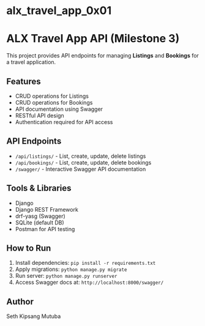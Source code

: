 # alx_travel_app_0x01

# ALX Travel App API (Milestone 3)

This project provides API endpoints for managing **Listings** and **Bookings** for a travel application.

## Features

- CRUD operations for Listings
- CRUD operations for Bookings
- API documentation using Swagger
- RESTful API design
- Authentication required for API access

## API Endpoints

- `/api/listings/` - List, create, update, delete listings
- `/api/bookings/` - List, create, update, delete bookings
- `/swagger/` - Interactive Swagger API documentation

## Tools & Libraries

- Django
- Django REST Framework
- drf-yasg (Swagger)
- SQLite (default DB)
- Postman for API testing

## How to Run

1. Install dependencies: `pip install -r requirements.txt`
2. Apply migrations: `python manage.py migrate`
3. Run server: `python manage.py runserver`
4. Access Swagger docs at: `http://localhost:8000/swagger/`

## Author

Seth Kipsang Mutuba

